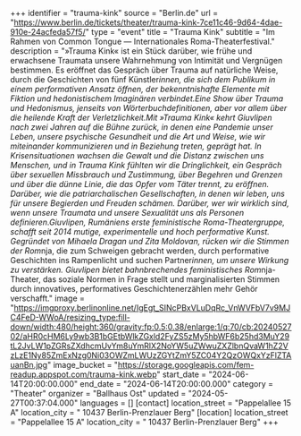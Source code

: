 +++
identifier = "trauma-kink"
source = "Berlin.de"
url = "https://www.berlin.de/tickets/theater/trauma-kink-7ce11c46-9d64-4dae-910e-24acfeda57f5/"
type = "event"
title = "Trauma Kink"
subtitle = "Im Rahmen von Common Tongue — Internationales Roma-Theaterfestival."
description = "»Trauma Kink« ist ein Stück darüber, wie frühe und erwachsene Traumata unsere Wahrnehmung von Intimität und Vergnügen bestimmen. Es eröffnet das Gespräch über Trauma auf natürliche Weise, durch die Geschichten von fünf Künstler*innen, die sich dem Publikum in einem performativen Ansatz öffnen, der bekenntnishafte Elemente mit Fiktion und hedonistischem Imaginären verbindet.Eine Show über Trauma und Hedonismus, jenseits von Wörterbuchdefinitionen, aber vor allem über die heilende Kraft der Verletzlichkeit.Mit »Trauma Kink« kehrt Giuvlipen nach zwei Jahren auf die Bühne zurück, in denen eine Pandemie unser Leben, unsere psychische Gesundheit und die Art und Weise, wie wir miteinander kommunizieren und in Beziehung treten, geprägt hat. In Krisensituationen wachsen die Gewalt und die Distanz zwischen uns Menschen, und in Trauma Kink fühlten wir die Dringlichkeit, ein Gespräch über sexuellen Missbrauch und Zustimmung, über Begehren und Grenzen und über die dünne Linie, die das Opfer vom Täter trennt, zu eröffnen. Darüber, wie die patriarchalischen Gesellschaften, in denen wir leben, uns für unsere Begierden und Freuden schämen. Darüber, wer wir wirklich sind, wenn unsere Traumata und unsere Sexualität uns als Personen definieren.Giuvlipen, Rumäniens erste feministische Roma-Theatergruppe, schafft seit 2014 mutige, experimentelle und hoch performative Kunst. Gegründet von Mihaela Dragan und Zita Moldovan, rücken wir die Stimmen der Rom*nja, die zum Schweigen gebracht werden, durch performative Geschichten ins Rampenlicht und suchen Partner*innen, um unsere Wirkung zu verstärken. Giuvlipen bietet bahnbrechendes feministisches Rom*nja-Theater, das soziale Normen in Frage stellt und marginalisierten Stimmen durch innovatives, performatives Geschichtenerzählen mehr Gehör verschafft."
image = "https://imgproxy.berlinonline.net/IgEgt_SINcPBxVLuDqRc_VnWVFbV7v9MJC4FeD-WWoA/resizing_type:fill-down/width:480/height:360/gravity:fp:0.5:0.38/enlarge:1/q:70/cb:2024052702/aHR0cHM6Ly9wb3B1bGEtbWlkZGxld2FyZS5zMy5hbWF6b25hd3MuY29tL2JvLW1pZGRsZXdhcmUvYm8uYmRlX2NoYW5uZWwuZXZlbnQvaW1hZ2VzLzE1Ny85ZmExNzg0Ni03OWZmLWUzZGYtZmY5ZC04Y2QzOWQxYzFlZTAuanBn.jpg"
image_bucket = "https://storage.googleapis.com/fem-readup.appspot.com/trauma-kink.webp"
start_date = "2024-06-14T20:00:00.000"
end_date = "2024-06-14T20:00:00.000"
category = "Theater"
organizer = "Ballhaus Ost"
updated = "2024-05-27T00:37:04.000"
languages = []
[contact]
location_street = "Pappelallee 15 A"
location_city = " 10437 Berlin-Prenzlauer Berg"
[location]
location_street = "Pappelallee 15 A"
location_city = " 10437 Berlin-Prenzlauer Berg"
+++